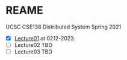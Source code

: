 # REAME

UCSC CSE138 Distributed System Spring 2021

- [x]  [Lecture01](lecture01.md)  at 0212-2023
- [ ]  Lecture02 TBD
- [ ]  Lecture03 TBD